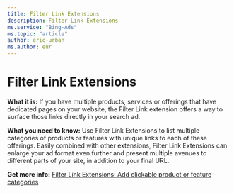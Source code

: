 ```yaml
---
title: Filter Link Extensions
description: Filter Link Extensions
ms.service: "Bing-Ads"
ms.topic: "article"
author: eric-urban
ms.author: eur
---
```


# Filter Link Extensions

**What it is:**  If you have multiple products, services or offerings that have dedicated pages on your website, the Filter Link extension offers a way to surface those links directly in your search ad.

**What you need to know:**  Use Filter Link Extensions to list multiple categories of products or features with unique links to each of these offerings. Easily combined with other extensions, Filter Link Extensions can enlarge your ad format even further and present multiple avenues to different parts of your site, in addition to your final URL.

**Get more info:**  [Filter Link Extensions: Add clickable product or feature categories](../hlp_BA_PROC_AddFilterLinkExtension.md)


